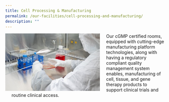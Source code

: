 ```yaml
---
title: Cell Processing & Manufacturing
permalink: /our-facilities/cell-processing-and-manufacturing/
description: ""
---
```

<div style="margin-right: 20px; float: left;">
    <img src="/images/Our%20Facilities/cell%20processing%20&amp;%20manufacturing.jpg" style="width:300px">
</div>

<div style="margin-left: 20px;">
    <p>Our cGMP certified rooms, equipped with cutting-edge manufacturing platform technologies, along with having a regulatory compliant quality management system enables, manufacturing of cell, tissue, and gene therapy products to support clinical trials and routine clinical access.</p>
</div>